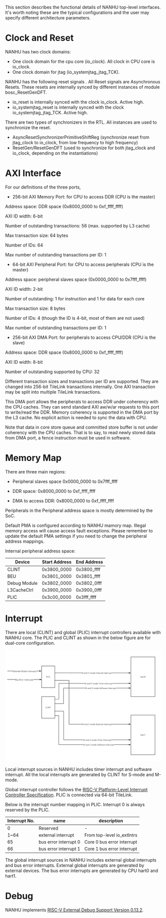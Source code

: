 This section describes the functional details of NANHU top-level interfaces.
It's worth noting these are the typical configurations and the user may specify different architecture parameters.

# Clock and Reset

NANHU has two clock domains:
* One clock domain for the cpu core (io_clock). All clock in CPU core is io_clock.
* One clock domain for jtag (io_systemjtag_jtag_TCK).

NANHU has the following reset signals . All Reset signals are Asynchronous Resets. These resets are internally synced by different instances of module bosc_ResetGenDFT.
* io_reset is internally synced with the clock io_clock. Active high.
* io_systemjtag_reset is internally synced with the clock io_systemjtag_jtag_TCK. Active high.

There are two types of synchronizers in the RTL. All instances are used to synchronize the reset.
* AsyncResetSynchronizerPrimitiveShiftReg (synchronize reset from jtag_clock to io_clock, from low frequency to high frequency)
* ResetGen/ResetGenDFT (used to synchronize for both jtag_clock and io_clock, depending on the instantiations)

# AXI Interface

For our definitions of the three ports,

- 256-bit AXI Memory Port: for CPU to access DDR (CPU is the master)

Address space: DDR space (0x8000_0000 to 0xf_ffff_ffff)

AXI ID width: 6-bit

Number of outstanding transactions: 56 (max. supported by L3 cache)

Max transaction size: 64 bytes

Number of IDs: 64

Max number of outstanding transactions per ID: 1

- 64-bit AXI Peripheral Port: for CPU to access peripherals (CPU is the master)

Address space: peripheral slaves space (0x0000_0000 to 0x7fff_ffff)

AXI ID width: 2-bit

Number of outstanding: 1 for instruction and 1 for data for each core

Max transaction size: 8 bytes

Number of IDs: 4 (though the ID is 4-bit, most of them are not used)

Max number of outstanding transactions per ID: 1

- 256-bit AXI DMA Port: for peripherals to access CPU/DDR (CPU is the slave)

Address space: DDR space (0x8000_0000 to 0xf_ffff_ffff)

AXI ID width: 8-bit

Number of outstanding supported by CPU: 32

Different transaction sizes and transactions per ID are supported. They are changed into 256-bit TileLink transactions internally. One AXI transaction may be split into multiple TileLink transactions.

This DMA port allows the peripherals to access DDR under coherency with the CPU caches. They can send standard AXI aw/w/ar requests to this port to write/read the DDR. Memory coherency is supported in the DMA port by the L3 cache. No explicit action is needed to sync the data with CPU.

Note that data in core store queue and committed store buffer is not under coherency with the CPU caches. That is to say, to read newly stored data from DMA port, a fence instruction must be used in software.

# Memory Map

There are three main regions:

* Peripheral slaves space 0x0000_0000 to 0x7fff_ffff

* DDR space: 0x8000_0000 to 0xf_ffff_ffff

* DMA to access DDR: 0x8000_0000 to 0xf_ffff_ffff

Peripherals in the Peripheral address space is mostly determined by the SoC.

Default PMA is configured according to NANHU mamory map. Illegal memory access will cause access fault exceptions.
Please remember to update the default PMA settings if you need to change the peripheral address mappings.

Internal peripheral address space:

| Device | Start Address | End Address |
| ------- | ---------- | -------- |
| CLINT | 0x3800_0000 | 0x3800_ffff |
| BEU | 0x3801_0000 | 0x3801_ffff |
| Debug Module | 0x3802_0000 | 0x3802_0fff |
| L3CacheCtrl | 0x3900_0000 | 0x3900_0fff |
| PLIC | 0x3c00_0000 | 0x3fff_ffff |

# Interrupt

There are local (CLINT) and global (PLIC) interrupt controllers available with NANHU core.
The PLIC and CLINT as shown in the below figure are for dual-core configuration.

![](../figs/integration/interrupt.png)

Local interrupt sources in NANHU includes timer interrupt and software interrupt.
All the local interrupts are generated by CLINT for S-mode and M-mode.

Global interrupt controller follows the [RISC-V Platform-Level Interrupt Controller Specification](https://github.com/riscv/riscv-plic-spec/blob/master/riscv-plic.adoc).
PLIC is connected via 64-bit TileLink.

Below is the interrupt number mapping in PLIC.
Interrupt 0 is always reserved by the PLIC.

| Interrupt No. | name | description |
| ------- | ---------- | -------- |
| 0 | Reserved | - |
| 1~64 | external interrupt | From top-level io_extIntrs |
| 65 | bus error interrupt 0 | Core 0 bus error interrupt |
| 66 | bus error interrupt 1 | Core 1 bus error interrupt |

The global interrupt sources in NANHU includes external global interrupts and bus error interrupts.
External global interrupts are generated by external devices.
The bus error interrupts are generated by CPU hart0 and hart1.

# Debug

NANHU implements [RISC-V External Debug Support Version 0.13.2](https://riscv.org/wp-content/uploads/2019/03/riscv-debug-release.pdf).
